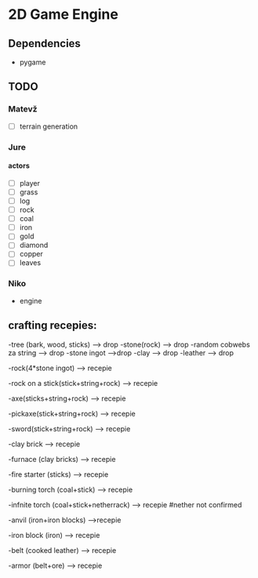 # 2D Game Engine

## Dependencies

- pygame

## TODO

### Matevž

- [ ] terrain generation

### Jure

#### actors

- [ ] player
- [ ] grass
- [ ] log
- [ ] rock
- [ ] coal
- [ ] iron
- [ ] gold
- [ ] diamond
- [ ] copper
- [ ] leaves

### Niko

- engine



## crafting recepies:
-tree (bark, wood, sticks) --> drop
-stone(rock) --> drop
-random cobwebs za string --> drop
-stone ingot -->drop
-clay --> drop
-leather --> drop

-rock(4*stone ingot) --> recepie

-rock on a stick(stick+string+rock) --> recepie

-axe(sticks+string+rock) --> recepie

-pickaxe(stick+string+rock) --> recepie

-sword(stick+string+rock) --> recepie

-clay brick --> recepie

-furnace (clay bricks) --> recepie

-fire starter (sticks) --> recepie

-burning torch (coal+stick) --> recepie

-infnite torch (coal+stick+netherrack) --> recepie  #nether not confirmed

-anvil (iron+iron blocks) -->recepie

-iron block (iron) --> recepie

-belt (cooked leather) --> recepie

-armor (belt+ore) --> recepie 



